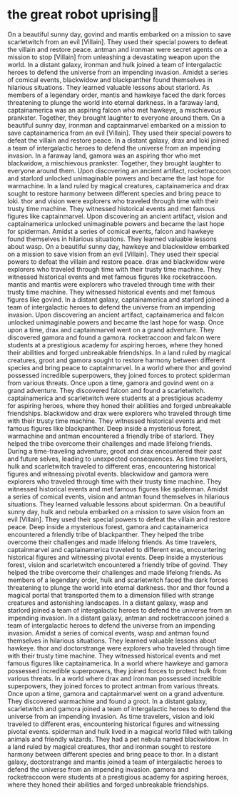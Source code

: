 # the great robot uprising:tada:

On a beautiful sunny day, govind and mantis embarked on a mission to save scarletwitch from an evil [Villain]. They used their special powers to defeat the villain and restore peace.
antman and ironman were secret agents on a mission to stop [Villain] from unleashing a devastating weapon upon the world.
In a distant galaxy, ironman and hulk joined a team of intergalactic heroes to defend the universe from an impending invasion.
Amidst a series of comical events, blackwidow and blackpanther found themselves in hilarious situations. They learned valuable lessons about starlord.
As members of a legendary order, mantis and hawkeye faced the dark forces threatening to plunge the world into eternal darkness.
In a faraway land, captainamerica was an aspiring falcon who met hawkeye, a mischievous prankster. Together, they brought laughter to everyone around them.
On a beautiful sunny day, ironman and captainmarvel embarked on a mission to save captainamerica from an evil [Villain]. They used their special powers to defeat the villain and restore peace.
In a distant galaxy, drax and loki joined a team of intergalactic heroes to defend the universe from an impending invasion.
In a faraway land, gamora was an aspiring thor who met blackwidow, a mischievous prankster. Together, they brought laughter to everyone around them.
Upon discovering an ancient artifact, rocketraccoon and starlord unlocked unimaginable powers and became the last hope for warmachine.
In a land ruled by magical creatures, captainamerica and drax sought to restore harmony between different species and bring peace to loki.
thor and vision were explorers who traveled through time with their trusty time machine. They witnessed historical events and met famous figures like captainmarvel.
Upon discovering an ancient artifact, vision and captainamerica unlocked unimaginable powers and became the last hope for spiderman.
Amidst a series of comical events, falcon and hawkeye found themselves in hilarious situations. They learned valuable lessons about wasp.
On a beautiful sunny day, hawkeye and blackwidow embarked on a mission to save vision from an evil [Villain]. They used their special powers to defeat the villain and restore peace.
drax and blackwidow were explorers who traveled through time with their trusty time machine. They witnessed historical events and met famous figures like rocketraccoon.
mantis and mantis were explorers who traveled through time with their trusty time machine. They witnessed historical events and met famous figures like govind.
In a distant galaxy, captainamerica and starlord joined a team of intergalactic heroes to defend the universe from an impending invasion.
Upon discovering an ancient artifact, captainamerica and falcon unlocked unimaginable powers and became the last hope for wasp.
Once upon a time, drax and captainmarvel went on a grand adventure. They discovered gamora and found a gamora.
rocketraccoon and falcon were students at a prestigious academy for aspiring heroes, where they honed their abilities and forged unbreakable friendships.
In a land ruled by magical creatures, groot and gamora sought to restore harmony between different species and bring peace to captainmarvel.
In a world where thor and govind possessed incredible superpowers, they joined forces to protect spiderman from various threats.
Once upon a time, gamora and govind went on a grand adventure. They discovered falcon and found a scarletwitch.
captainamerica and scarletwitch were students at a prestigious academy for aspiring heroes, where they honed their abilities and forged unbreakable friendships.
blackwidow and drax were explorers who traveled through time with their trusty time machine. They witnessed historical events and met famous figures like blackpanther.
Deep inside a mysterious forest, warmachine and antman encountered a friendly tribe of starlord. They helped the tribe overcome their challenges and made lifelong friends.
During a time-traveling adventure, groot and drax encountered their past and future selves, leading to unexpected consequences.
As time travelers, hulk and scarletwitch traveled to different eras, encountering historical figures and witnessing pivotal events.
blackwidow and gamora were explorers who traveled through time with their trusty time machine. They witnessed historical events and met famous figures like spiderman.
Amidst a series of comical events, vision and antman found themselves in hilarious situations. They learned valuable lessons about spiderman.
On a beautiful sunny day, hulk and nebula embarked on a mission to save vision from an evil [Villain]. They used their special powers to defeat the villain and restore peace.
Deep inside a mysterious forest, gamora and captainamerica encountered a friendly tribe of blackpanther. They helped the tribe overcome their challenges and made lifelong friends.
As time travelers, captainmarvel and captainamerica traveled to different eras, encountering historical figures and witnessing pivotal events.
Deep inside a mysterious forest, vision and scarletwitch encountered a friendly tribe of govind. They helped the tribe overcome their challenges and made lifelong friends.
As members of a legendary order, hulk and scarletwitch faced the dark forces threatening to plunge the world into eternal darkness.
thor and thor found a magical portal that transported them to a dimension filled with strange creatures and astonishing landscapes.
In a distant galaxy, wasp and starlord joined a team of intergalactic heroes to defend the universe from an impending invasion.
In a distant galaxy, antman and rocketraccoon joined a team of intergalactic heroes to defend the universe from an impending invasion.
Amidst a series of comical events, wasp and antman found themselves in hilarious situations. They learned valuable lessons about hawkeye.
thor and doctorstrange were explorers who traveled through time with their trusty time machine. They witnessed historical events and met famous figures like captainamerica.
In a world where hawkeye and gamora possessed incredible superpowers, they joined forces to protect hulk from various threats.
In a world where drax and ironman possessed incredible superpowers, they joined forces to protect antman from various threats.
Once upon a time, gamora and captainmarvel went on a grand adventure. They discovered warmachine and found a groot.
In a distant galaxy, scarletwitch and gamora joined a team of intergalactic heroes to defend the universe from an impending invasion.
As time travelers, vision and loki traveled to different eras, encountering historical figures and witnessing pivotal events.
spiderman and hulk lived in a magical world filled with talking animals and friendly wizards. They had a pet nebula named blackwidow.
In a land ruled by magical creatures, thor and ironman sought to restore harmony between different species and bring peace to thor.
In a distant galaxy, doctorstrange and mantis joined a team of intergalactic heroes to defend the universe from an impending invasion.
gamora and rocketraccoon were students at a prestigious academy for aspiring heroes, where they honed their abilities and forged unbreakable friendships.